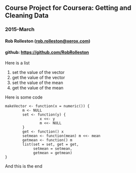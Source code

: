 ## Course Project for Coursera: Getting and Cleaning Data
### 2015-March
#### Rob Rolleston (rob.rolleston@xerox.com)
#### github: https://github.com/RobRolleston


Here is a list

1.  set the value of the vector
2.  get the value of the vector
3.  set the value of the mean
4.  get the value of the mean

Here is some code
<!-- -->

    makeVector <- function(x = numeric()) {
            m <- NULL
            set <- function(y) {
                    x <<- y
                    m <<- NULL
            }
            get <- function() x
            setmean <- function(mean) m <<- mean
            getmean <- function() m
            list(set = set, get = get,
                 setmean = setmean,
                 getmean = getmean)
    }

	
And this is the end